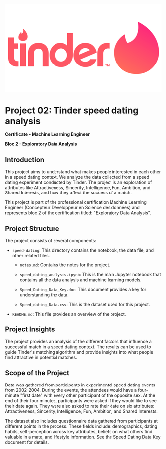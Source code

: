 ![Tinder logo](Tinder-Symbole.png)

# Project 02: Tinder speed dating analysis

**Certificate - Machine Learning Engineer**

**Bloc 2 - Exploratory Data Analysis**

## Introduction

This project aims to understand what makes people interested in each other in a speed dating context. We analyze the data collected from a speed dating experiment conducted by Tinder. The project is an exploration of attributes like Attractiveness, Sincerity, Intelligence, Fun, Ambition, and Shared Interests, and how they affect the success of a match.

This project is part of the professional certification Machine Learning Engineer (Concepteur Développeur en Science des données) and represents bloc 2 of the certification titled: "Exploratory Data Analysis".

## Project Structure

The project consists of several components:

- `speed-dating`: This directory contains the notebook, the data file, and other related files.

    - `notes.md`: Contains the notes for the project.
    
    - `speed_dating_analysis.ipynb`: This is the main Jupyter notebook that contains all the data analysis and machine learning models.
    
    - `Speed_Dating_Data_Key.doc`: This document provides a key for understanding the data.
    
    - `Speed_dating_Data.csv`: This is the dataset used for this project.

- `README.md`: This file provides an overview of the project.

## Project Insights

The project provides an analysis of the different factors that influence a successful match in a speed dating context. The results can be used to guide Tinder's matching algorithm and provide insights into what people find attractive in potential matches.

## Scope of the Project 

Data was gathered from participants in experimental speed dating events from 2002-2004. During the events, the attendees would have a four-minute "first date" with every other participant of the opposite sex. At the end of their four minutes, participants were asked if they would like to see their date again. They were also asked to rate their date on six attributes: Attractiveness, Sincerity, Intelligence, Fun, Ambition, and Shared Interests.

The dataset also includes questionnaire data gathered from participants at different points in the process. These fields include: demographics, dating habits, self-perception across key attributes, beliefs on what others find valuable in a mate, and lifestyle information. See the Speed Dating Data Key document for details.
